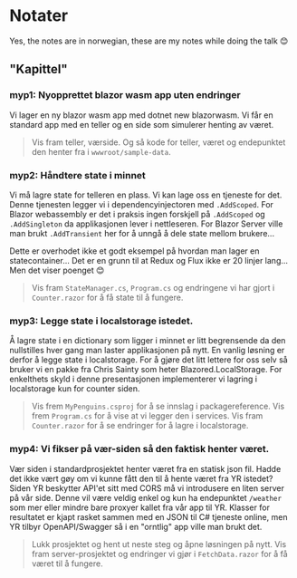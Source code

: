 # Notater

Yes, the notes are in norwegian, these are my notes while doing the talk 😊

## "Kapittel"

### myp1: Nyopprettet blazor wasm app uten endringer
Vi lager en ny blazor wasm app med dotnet new blazorwasm. Vi får en standard app med en teller og en side som simulerer henting av været.

> Vis fram teller, værside. Og så kode for teller, været og endepunktet den henter fra i `wwwroot/sample-data`.

### myp2: Håndtere state i minnet
Vi må lagre state for telleren en plass. Vi kan lage oss en tjeneste for det. Denne tjenesten legger vi i dependencyinjectoren med `.AddScoped`. For Blazor webassembly er det i praksis ingen forskjell på `.AddScoped` og `.AddSingleton` da applikasjonen lever i nettleseren. For Blazor Server ville man brukt `.AddTransient` her for å unngå å dele state mellom brukere...

Dette er overhodet ikke et godt eksempel på hvordan man lager en statecontainer... Det er en grunn til at Redux og Flux ikke er 20 linjer lang... Men det viser poenget 😊

> Vis fram `StateManager.cs`, `Program.cs` og endringene vi har gjort i `Counter.razor` for å få state til å fungere. 

### myp3: Legge state i localstorage istedet.
Å lagre state i en dictionary som ligger i minnet er litt begrensende da den nullstilles hver gang man laster applikasjonen på nytt. En vanlig løsning er derfor å legge state i localstorage. For å gjøre det litt lettere for oss selv så bruker vi en pakke fra Chris Sainty som heter Blazored.LocalStorage. For enkelthets skyld i denne presentasjonen implementerer vi lagring i localstorage kun for counter siden.

> Vis frem `MyPenguins.csproj` for å se innslag i packagereference. Vis frem `Program.cs` for å vise at vi legger den i services. Vis fram `Counter.razor` for å se endringer for å lagre i localstorage.

### myp4: Vi fikser på vær-siden så den faktisk henter været.
Vær siden i standardprosjektet henter været fra en statisk json fil. Hadde det ikke vært gøy om vi kunne fått den til å hente været fra YR istedet? Siden YR beskytter API'et sitt med CORS må vi introdusere en liten server på vår side. Denne vil være veldig enkel og kun ha endepunktet `/weather` som mer eller mindre bare proxyer kallet fra vår app til YR. Klasser for resultatet er kjapt rasket sammen med en JSON til C# tjeneste online, men YR tilbyr OpenAPI/Swagger så i en "orntlig" app ville man brukt det.

> Lukk prosjektet og hent ut neste steg og åpne løsningen på nytt. Vis fram server-prosjektet og endringer vi gjør i `FetchData.razor` for å få været til å fungere.